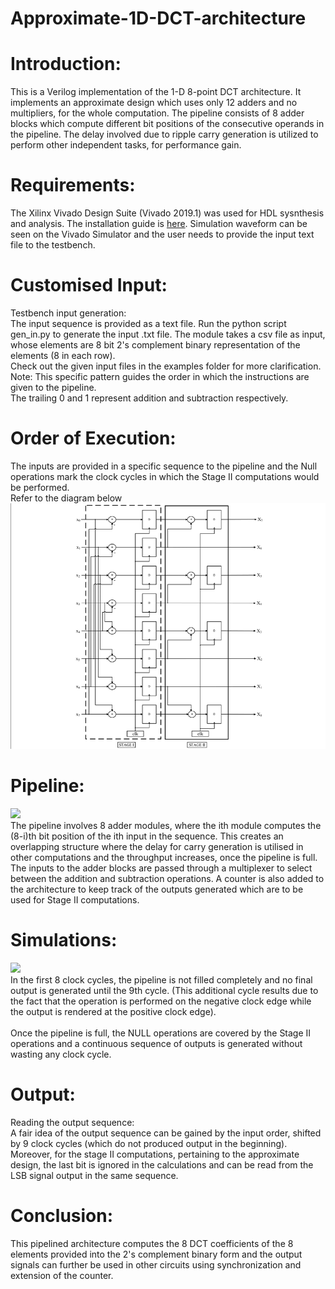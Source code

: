 # Approximate-1D-DCT-architecture
# Introduction: 
This is a Verilog implementation of the 1-D 8-point DCT architecture. It implements an approximate design which uses only 12 adders and no multipliers, for the whole computation. The pipeline consists of 8 adder blocks which compute different bit positions of the consecutive operands in the pipeline. The delay involved due to ripple carry generation is utilized to perform other independent tasks, for performance gain.
# Requirements: 
The Xilinx Vivado Design Suite (Vivado 2019.1) was used for HDL sysnthesis and analysis. The installation guide is [here](https://www.xilinx.com/support/download/index.html/content/xilinx/en/downloadNav/vivado-design-tools/2019-1.html). Simulation waveform can be seen on the Vivado Simulator and the user needs to provide the input text file to the testbench. 
# Customised Input:
Testbench input generation: <br/>The input sequence is provided as a text file. Run the python script gen_in.py to generate the input .txt file. The module takes a csv file as input, whose elements are 8 bit 2's complement binary representation of the elements (8 in each row).<br/> Check out the given input files in the examples folder for more clarification. <br/>Note: This specific pattern guides the order in which the instructions are given to the pipeline.<br/>The trailing 0 and 1 represent addition and subtraction respectively. 
# Order of Execution:
The inputs are provided in a specific sequence to the pipeline and the Null operations mark the clock cycles in which the Stage II computations would be performed. <br/>Refer to the diagram below <br/>![](images/DCT_arch.png)<br/>
# Pipeline:
![](images/DCT.png)<br/>The pipeline involves 8 adder modules, where the ith module computes the (8-i)th bit position of the ith input in the sequence. This creates an overlapping structure where the delay for carry generation is utilised in other computations and the throughput increases, once the pipeline is full. <br/>The inputs to the adder blocks are passed through a multiplexer to select between the addition and subtraction operations. A counter is also added to the architecture to keep track of the outputs generated which are to be used for Stage II computations. 
# Simulations:
![](images/Pipeline_sim.png)<br/>In the first 8 clock cycles, the pipeline is not filled completely and no final output is generated until the 9th cycle. (This additional cycle results due to the fact that the operation is performed on the negative clock edge while the output is rendered at the positive clock edge). <br/>![]()<br/>Once the pipeline is full, the NULL operations are covered by the Stage II operations and a continuous sequence of outputs is generated without wasting any clock cycle. 
# Output: 
Reading the output sequence: <br/>A fair idea of the output sequence can be gained by the input order, shifted by 9 clock cycles (which do not produced output in the beginning). Moreover, for the stage II computations, pertaining to the approximate design, the last bit is ignored in the calculations and can be read from the LSB signal output in the same sequence. 
# Conclusion:
This pipelined architecture computes the 8 DCT coefficients of the 8 elements provided into the 2's complement binary form and the output signals can further be used in other circuits using synchronization and extension of the counter. 
